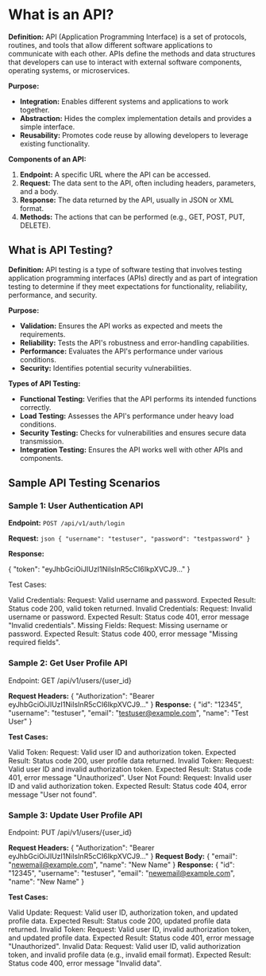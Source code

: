 # What is an API?

**Definition:**
API (Application Programming Interface) is a set of protocols, routines, and tools that allow different software applications to communicate with each other. APIs define the methods and data structures that developers can use to interact with external software components, operating systems, or microservices.

**Purpose:**
- **Integration:** Enables different systems and applications to work together.
- **Abstraction:** Hides the complex implementation details and provides a simple interface.
- **Reusability:** Promotes code reuse by allowing developers to leverage existing functionality.

**Components of an API:**
1. **Endpoint:** A specific URL where the API can be accessed.
2. **Request:** The data sent to the API, often including headers, parameters, and a body.
3. **Response:** The data returned by the API, usually in JSON or XML format.
4. **Methods:** The actions that can be performed (e.g., GET, POST, PUT, DELETE).

## What is API Testing?

**Definition:**
API testing is a type of software testing that involves testing application programming interfaces (APIs) directly and as part of integration testing to determine if they meet expectations for functionality, reliability, performance, and security.

**Purpose:**
- **Validation:** Ensures the API works as expected and meets the requirements.
- **Reliability:** Tests the API's robustness and error-handling capabilities.
- **Performance:** Evaluates the API's performance under various conditions.
- **Security:** Identifies potential security vulnerabilities.

**Types of API Testing:**
- **Functional Testing:** Verifies that the API performs its intended functions correctly.
- **Load Testing:** Assesses the API's performance under heavy load conditions.
- **Security Testing:** Checks for vulnerabilities and ensures secure data transmission.
- **Integration Testing:** Ensures the API works well with other APIs and components.

## Sample API Testing Scenarios

### Sample 1: User Authentication API

**Endpoint:** `POST /api/v1/auth/login`

**Request:**
``json
{
  "username": "testuser",
  "password": "testpassword"
}``

**Response:**

{
  "token": "eyJhbGciOiJIUzI1NiIsInR5cCI6IkpXVCJ9..."
}

Test Cases:

Valid Credentials:
Request: Valid username and password.
Expected Result: Status code 200, valid token returned.
Invalid Credentials:
Request: Invalid username or password.
Expected Result: Status code 401, error message "Invalid credentials".
Missing Fields:
Request: Missing username or password.
Expected Result: Status code 400, error message "Missing required fields".

### Sample 2: Get User Profile API
Endpoint: GET /api/v1/users/{user_id}

**Request Headers:**
{
  "Authorization": "Bearer eyJhbGciOiJIUzI1NiIsInR5cCI6IkpXVCJ9..."
}
**Response:**
{
  "id": "12345",
  "username": "testuser",
  "email": "testuser@example.com",
  "name": "Test User"
}

**Test Cases:**

Valid Token:
Request: Valid user ID and authorization token.
Expected Result: Status code 200, user profile data returned.
Invalid Token:
Request: Valid user ID and invalid authorization token.
Expected Result: Status code 401, error message "Unauthorized".
User Not Found:
Request: Invalid user ID and valid authorization token.
Expected Result: Status code 404, error message "User not found".

### Sample 3: Update User Profile API
Endpoint: PUT /api/v1/users/{user_id}

**Request Headers:**
{
  "Authorization": "Bearer eyJhbGciOiJIUzI1NiIsInR5cCI6IkpXVCJ9..."
}
**Request Body:**
{
  "email": "newemail@example.com",
  "name": "New Name"
}
**Response:**
{
  "id": "12345",
  "username": "testuser",
  "email": "newemail@example.com",
  "name": "New Name"
}

**Test Cases:**

Valid Update:
Request: Valid user ID, authorization token, and updated profile data.
Expected Result: Status code 200, updated profile data returned.
Invalid Token:
Request: Valid user ID, invalid authorization token, and updated profile data.
Expected Result: Status code 401, error message "Unauthorized".
Invalid Data:
Request: Valid user ID, valid authorization token, and invalid profile data (e.g., invalid email format).
Expected Result: Status code 400, error message "Invalid data".
